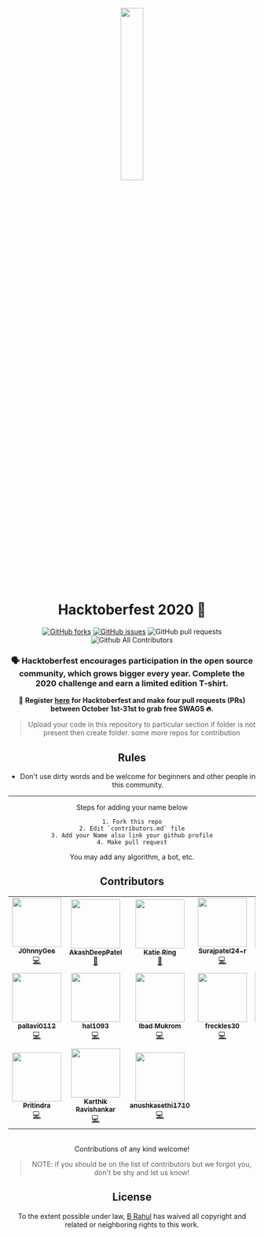 <p align="center">
    <a href="https://hacktorberfest.digitalocean.com/">
        <img src="assets/hacktoberfest.svg" width="30%">
    </a>
</p>

<h1 align="center"> Hacktoberfest 2020 🎉</h1>

<div align="center">
  
[![GitHub forks](https://img.shields.io/github/forks/rahulbollisetty/HACKTOBERFEST_2020?color=brightgreen)](https://github.com/rahulbollisetty/HACKTOBERFEST_2020/network)
[![GitHub issues](https://img.shields.io/github/issues/rahulbollisetty/HACKTOBERFEST_2020)](https://github.com/rahulbollisetty/HACKTOBERFEST_2020/issues)
![GitHub pull requests](https://img.shields.io/github/issues-pr/rahulbollisetty/HACKTOBERFEST_2020)
![Github All Contributors](https://img.shields.io/github/all-contributors/rahulbollisetty/HACKTOBERFEST_2020)

### 🗣 Hacktoberfest encourages participation in the open source community, which grows bigger every year. Complete the 2020 challenge and earn a limited edition T-shirt.

📢 **Register [here](https://hacktoberfest.digitalocean.com) for Hacktoberfest and make four pull requests (PRs) between October 1st-31st to grab free SWAGS 🔥.**


> Upload your code in this repository to particular section if folder is not present then create folder.
> some more repos for contribution



## Rules

- Don't use dirty words and be welcome for beginners and other people in this community.

---

Steps for adding your name below

    1. Fork this repo
    2. Edit `contributors.md` file
    3. Add your Name also link your github profile
    4. Make pull request
You may add any algorithm, a bot, etc.

## Contributors


<!-- ALL-CONTRIBUTORS-LIST:START - Do not remove or modify this section -->
<!-- prettier-ignore-start -->
<!-- markdownlint-disable -->
<table>
  <tr>
    <td align="center"><a href="https://github.com/J0hnnyGee"><img src="https://avatars2.githubusercontent.com/u/61202910?v=4" width="100px;" alt=""/><br /><sub><b>J0hnnyGee</b></sub></a><br /><a href="https://github.com/rahulbollisetty/HACKTOBERFEST_2020/commits?author=J0hnnyGee" title="Code">💻</a></td>
    <td align="center"><a href="https://github.com/AkashDeepPatel"><img src="https://avatars1.githubusercontent.com/u/72429366?v=4" width="100px;" alt=""/><br /><sub><b>AkashDeepPatel</b></sub></a><br /><a href="https://github.com/rahulbollisetty/HACKTOBERFEST_2020/commits?author=AkashDeepPatel" title="Documentation">📖</a></td>
    <td align="center"><a href="https://github.com/katie-ring"><img src="https://avatars0.githubusercontent.com/u/68781671?v=4" width="100px;" alt=""/><br /><sub><b>Katie Ring</b></sub></a><br /><a href="https://github.com/rahulbollisetty/HACKTOBERFEST_2020/commits?author=katie-ring" title="Documentation">📖</a></td>
    <td align="center"><a href="https://github.com/Surajpatel24-r"><img src="https://avatars1.githubusercontent.com/u/73026702?v=4" width="100px;" alt=""/><br /><sub><b>Surajpatel24-r</b></sub></a><br /><a href="https://github.com/rahulbollisetty/HACKTOBERFEST_2020/commits?author=Surajpatel24-r" title="Code">💻</a></td>
    <td align="center"><a href="https://github.com/yugantar99"><img src="https://avatars3.githubusercontent.com/u/73051921?v=4" width="100px;" alt=""/><br /><sub><b>yugantar99</b></sub></a><br /><a href="https://github.com/rahulbollisetty/HACKTOBERFEST_2020/commits?author=yugantar99" title="Code">💻</a></td>
    <td align="center"><a href="http://gamegear2d.xyz"><img src="https://avatars1.githubusercontent.com/u/73019477?v=4" width="100px;" alt=""/><br /><sub><b>prajai1803</b></sub></a><br /><a href="https://github.com/rahulbollisetty/HACKTOBERFEST_2020/commits?author=prajai1803" title="Code">💻</a></td>
    <td align="center"><a href="https://github.com/tanmayanandx"><img src="https://avatars1.githubusercontent.com/u/54024121?v=4" width="100px;" alt=""/><br /><sub><b>tanmayanandx</b></sub></a><br /><a href="https://github.com/rahulbollisetty/HACKTOBERFEST_2020/commits?author=tanmayanandx" title="Code">💻</a></td>
  </tr>
  <tr>
    <td align="center"><a href="https://github.com/pallavi0112"><img src="https://avatars1.githubusercontent.com/u/73059576?v=4" width="100px;" alt=""/><br /><sub><b>pallavi0112</b></sub></a><br /><a href="https://github.com/rahulbollisetty/HACKTOBERFEST_2020/commits?author=pallavi0112" title="Code">💻</a></td>
    <td align="center"><a href="https://github.com/hal1093"><img src="https://avatars2.githubusercontent.com/u/73011749?v=4" width="100px;" alt=""/><br /><sub><b>hal1093</b></sub></a><br /><a href="https://github.com/rahulbollisetty/HACKTOBERFEST_2020/commits?author=hal1093" title="Code">💻</a></td>
    <td align="center"><a href="https://github.com/IbadMukrom"><img src="https://avatars0.githubusercontent.com/u/56953749?v=4" width="100px;" alt=""/><br /><sub><b>Ibad Mukrom</b></sub></a><br /><a href="https://github.com/rahulbollisetty/HACKTOBERFEST_2020/commits?author=IbadMukrom" title="Code">💻</a></td>
    <td align="center"><a href="https://github.com/freckles30"><img src="https://avatars1.githubusercontent.com/u/72254336?v=4" width="100px;" alt=""/><br /><sub><b>freckles30</b></sub></a><br /><a href="https://github.com/rahulbollisetty/HACKTOBERFEST_2020/commits?author=freckles30" title="Code">💻</a></td>
    <td align="center"><a href="https://sarnav.me/"><img src="https://avatars2.githubusercontent.com/u/30243191?v=4" width="100px;" alt=""/><br /><sub><b>Sarnav Dutta</b></sub></a><br /><a href="https://github.com/rahulbollisetty/HACKTOBERFEST_2020/commits?author=sarnav98" title="Code">💻</a></td>
    <td align="center"><a href="https://github.com/anneCoder1805"><img src="https://avatars3.githubusercontent.com/u/66819522?v=4" width="100px;" alt=""/><br /><sub><b>anneCoder1805</b></sub></a><br /><a href="https://github.com/rahulbollisetty/HACKTOBERFEST_2020/commits?author=anneCoder1805" title="Code">💻</a></td>
    <td align="center"><a href="https://github.com/Shubhamrawat5"><img src="https://avatars3.githubusercontent.com/u/34619485?v=4" width="100px;" alt=""/><br /><sub><b>Shubham Rawat</b></sub></a><br /><a href="https://github.com/rahulbollisetty/HACKTOBERFEST_2020/commits?author=Shubhamrawat5" title="Documentation">📖</a></td>
  </tr>
  <tr>
    <td align="center"><a href="https://github.com/pritindra"><img src="https://avatars1.githubusercontent.com/u/37242669?v=4" width="100px;" alt=""/><br /><sub><b>Pritindra</b></sub></a><br /><a href="https://github.com/rahulbollisetty/HACKTOBERFEST_2020/commits?author=pritindra" title="Code">💻</a></td>
    <td align="center"><a href="https://uravgkarthik.github.io"><img src="https://avatars0.githubusercontent.com/u/33371558?v=4" width="100px;" alt=""/><br /><sub><b>Karthik Ravishankar</b></sub></a><br /><a href="https://github.com/rahulbollisetty/HACKTOBERFEST_2020/commits?author=uravgkarthik" title="Code">💻</a></td>
    <td align="center"><a href="https://github.com/anushkasethi1710"><img src="https://avatars3.githubusercontent.com/u/64653135?v=4" width="100px;" alt=""/><br /><sub><b>anushkasethi1710</b></sub></a><br /><a href="https://github.com/rahulbollisetty/HACKTOBERFEST_2020/commits?author=anushkasethi1710" title="Code">💻</a></td>
  </tr>
</table>

<!-- markdownlint-enable -->
<!-- prettier-ignore-end -->
<!-- ALL-CONTRIBUTORS-LIST:END -->
<!-- ALL-CONTRIBUTORS-LIST:START - Do not remove or modify this section -->
<!-- prettier-ignore-start -->
<!-- markdownlint-disable -->

<table>

</table>

<!-- markdownlint-enable -->
<!-- prettier-ignore-end -->
<!-- ALL-CONTRIBUTORS-LIST:END -->

Contributions of any kind welcome!

>    NOTE: if you should be on the list of contributors but we forgot you, don't be shy and let us know!

## License

To the extent possible under law, [B Rahul](https://github.com/rahulbollisetty/) has waived all copyright and related or neighboring rights to this work.
